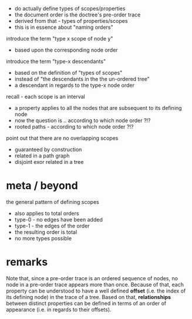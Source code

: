 
- do actually define types of scopes/properties
- the document order is the doctree's pre-order trace
- derived from that - types of properties/scopes
- this is in essence about "naming orders"

introduce the term "type x scope of node y"
- based upon the corresponding node order

introduce the term "type-x descendants"
- based on the definition of "types of scopes"
- instead of "the descendants in the the un-ordered tree"
- a descendant in regards to the type-x node order

recall - each scope is an interval
- a property applies to all the nodes
  that are subsequent to its defining node
- now the question is .. according to which node order ?!?
- rooted paths - according to which node order ?!?

point out that there are no overlapping scopes
- guaranteed by construction
- related in a path graph
- disjoint exor related in a tree

# meta / beyond

the general pattern of defining scopes
- also applies to total orders
- type-0 - no edges have been added
- type-1 - the edges of the order
- the resulting order is total
- no more types possible

<!-- ======================================================================= -->
# remarks

Note that, since a pre-order trace is an ordered sequence of nodes, no node in
a pre-order trace appears more than once. Because of that, each property can
be understood to have a well defined **offset** (i.e. the index of its defining
node) in the trace of a tree. Based on that, **relationships** between distinct
properties can be defined in terms of an order of appearance (i.e. in regards
to their offsets).
